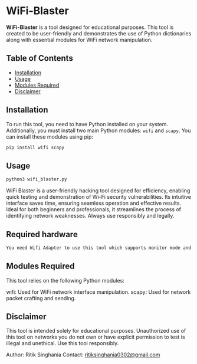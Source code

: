# WiFi-Blaster

**WiFi-Blaster** is a tool designed for educational purposes. This tool is created to be user-friendly and demonstrates the use of Python dictionaries along with essential modules for WiFi network manipulation.

## Table of Contents
- [Installation](#installation)
- [Usage](#usage)
- [Modules Required](#modules-required)
- [Disclaimer](#disclaimer)

## Installation

To run this tool, you need to have Python installed on your system. Additionally, you must install two main Python modules: `wifi` and `scapy`. You can install these modules using pip:

```sh
pip install wifi scapy
```
## Usage
```sh
python3 wifi_blaster.py
```
WiFi Blaster is a user-friendly hacking tool designed for efficiency, enabling quick testing and demonstration of Wi-Fi security vulnerabilities. Its intuitive interface saves time, ensuring seamless operation and effective results. Ideal for both beginners and professionals, it streamlines the process of identifying network weaknesses. Always use responsibly and legally.

## Required hardware
```sh
You need Wifi Adapter to use this tool which supports monitor mode and packet injection
```
## Modules Required
This tool relies on the following Python modules:

wifi: Used for WiFi network interface manipulation.
scapy: Used for network packet crafting and sending.
## Disclaimer
This tool is intended solely for educational purposes. Unauthorized use of this tool on networks you do not own or have explicit permission to test is illegal and unethical. Use this tool responsibly.

Author: Ritik Singhania
Contact: ritiksinghania0302@gmail.com
